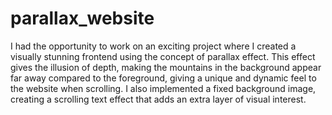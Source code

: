 # parallax_website


I had the opportunity to work on an exciting project where I created a visually stunning frontend using the concept of parallax effect. This effect gives the illusion of depth, making the mountains in the background appear far away compared to the foreground, giving a unique and dynamic feel to the website when scrolling. I also implemented a fixed background image, creating a scrolling text effect that adds an extra layer of visual interest.
